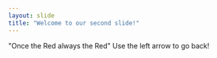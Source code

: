 ```yaml
---
layout: slide
title: "Welcome to our second slide!"
---
```

"Once the Red always the Red"
Use the left arrow to go back!